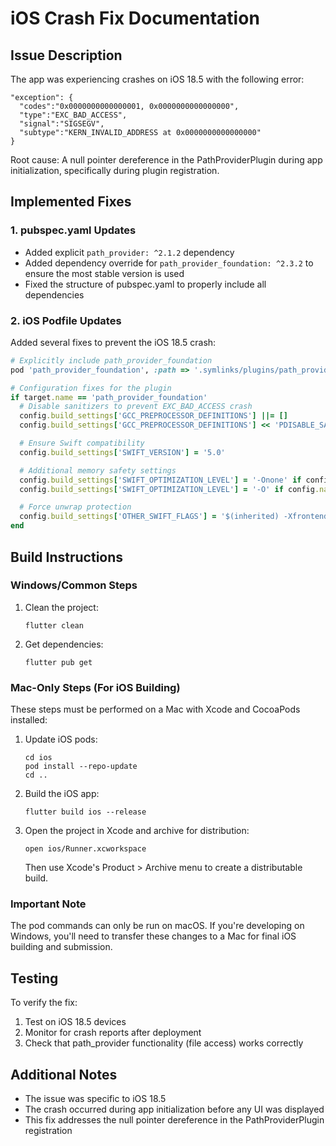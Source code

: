# iOS Crash Fix Documentation

## Issue Description

The app was experiencing crashes on iOS 18.5 with the following error:

```
"exception": {
  "codes":"0x0000000000000001, 0x0000000000000000",
  "type":"EXC_BAD_ACCESS",
  "signal":"SIGSEGV",
  "subtype":"KERN_INVALID_ADDRESS at 0x0000000000000000"
}
```

Root cause: A null pointer dereference in the PathProviderPlugin during app initialization, specifically during plugin registration.

## Implemented Fixes

### 1. pubspec.yaml Updates

- Added explicit `path_provider: ^2.1.2` dependency
- Added dependency override for `path_provider_foundation: ^2.3.2` to ensure the most stable version is used
- Fixed the structure of pubspec.yaml to properly include all dependencies

### 2. iOS Podfile Updates

Added several fixes to prevent the iOS 18.5 crash:

```ruby
# Explicitly include path_provider_foundation
pod 'path_provider_foundation', :path => '.symlinks/plugins/path_provider_foundation/ios'

# Configuration fixes for the plugin
if target.name == 'path_provider_foundation'
  # Disable sanitizers to prevent EXC_BAD_ACCESS crash
  config.build_settings['GCC_PREPROCESSOR_DEFINITIONS'] ||= []
  config.build_settings['GCC_PREPROCESSOR_DEFINITIONS'] << 'PDISABLE_SANITIZERS=1'

  # Ensure Swift compatibility
  config.build_settings['SWIFT_VERSION'] = '5.0'

  # Additional memory safety settings
  config.build_settings['SWIFT_OPTIMIZATION_LEVEL'] = '-Onone' if config.name == 'Debug'
  config.build_settings['SWIFT_OPTIMIZATION_LEVEL'] = '-O' if config.name != 'Debug'

  # Force unwrap protection
  config.build_settings['OTHER_SWIFT_FLAGS'] = '$(inherited) -Xfrontend -warn-long-expression-type-checking=100'
end
```

## Build Instructions

### Windows/Common Steps

1. Clean the project:

   ```
   flutter clean
   ```

2. Get dependencies:

   ```
   flutter pub get
   ```

### Mac-Only Steps (For iOS Building)

These steps must be performed on a Mac with Xcode and CocoaPods installed:

1. Update iOS pods:

   ```
   cd ios
   pod install --repo-update
   cd ..
   ```

2. Build the iOS app:

   ```
   flutter build ios --release
   ```

3. Open the project in Xcode and archive for distribution:

   ```
   open ios/Runner.xcworkspace
   ```

   Then use Xcode's Product > Archive menu to create a distributable build.

### Important Note

The pod commands can only be run on macOS. If you're developing on Windows, you'll need to transfer these changes to a Mac for final iOS building and submission.

## Testing

To verify the fix:

1. Test on iOS 18.5 devices
2. Monitor for crash reports after deployment
3. Check that path_provider functionality (file access) works correctly

## Additional Notes

- The issue was specific to iOS 18.5
- The crash occurred during app initialization before any UI was displayed
- This fix addresses the null pointer dereference in the PathProviderPlugin registration
